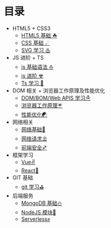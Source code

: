 # 目录

- HTML5 + CSS3
  - [HTML5 基础 ☘](H5C3/HTML5.md)
  - [CSS 基础 ☄](H5C3/CSS3基础.md)
  - [SVG 学习 ♨](H5C3/SVG学习.md)
- JS 进阶 + TS
  - [js 基础语法 ⛵](JS+TS/Javascript基础语法学习总结.md)
  - [js 进阶 ☢](JS+TS/Javascript进阶.md)
  - [Ts 学习 🐾](JS+TS/TypeScript学习.md)
- DOM 相关 + 浏览器工作原理及性能优化
  - [DOM/BOM/Web APIS 学习☃](Browser/DOM_BOM_Web%20APIS%20学习总结.md)
  - [浏览器工作原理☔](Browser/浏览器工作原理.md)
  - [性能优化☯](Browser/性能优化.md)
- 网络相关
  - [网络基础🍯](Network/网络基础.md)
  - [网络请求⛱](Network/网络请求.md)
  - [前端安全♐](Network/前端安全.md)
- 框架学习
  - [Vue✌](Framework/学习Vue.md)
  - [React🌂](Framework/学习React.md)
- GIT 基础
  - [git 学习⛳](Git/Git基础.md)
- 后端服务
  - [MongoDB 基础⛄](Database/MongoDB基础.md)
  - [NodeJS 模块🌋](BaaS/NodeJS模块.md)
  - [Serverless✊](BaaS/serverless.md)
